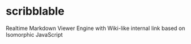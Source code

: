 # scribblable
Realtime Markdown Viewer Engine with Wiki-like internal link based on Isomorphic JavaScript

